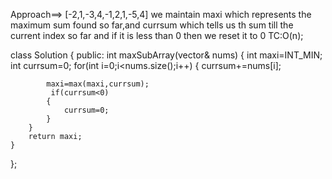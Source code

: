 Approach==>
[-2,1,-3,4,-1,2,1,-5,4]
we maintain maxi which represents the maximum sum found so far,and currsum which tells us th sum till the current 
index so far and if it is less than 0 then we reset it to 0
TC:O(n);

class Solution {
public:
    int maxSubArray(vector<int>& nums) {
        int maxi=INT_MIN;
        int currsum=0;
        for(int i=0;i<nums.size();i++)
        {
            currsum+=nums[i];
           
            maxi=max(maxi,currsum);
             if(currsum<0)
            {
                currsum=0;
            }
        }
        return maxi;
    }
};
